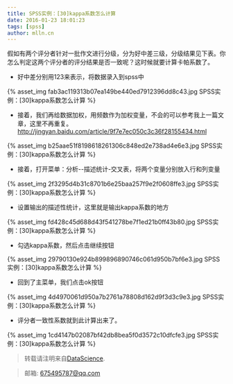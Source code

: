 ```yaml
---
title: SPSS实例：[30]kappa系数怎么计算
date: 2016-01-23 18:01:23
tags: [spss]
author: mlln.cn
---
```

假如有两个评分者针对一批作文进行分级，分为好中差三级，分级结果见下表。你怎么判定这两个评分者的评分结果是否一致呢？这时候就要计算卡帕系数了。

- 好中差分别用123来表示，将数据录入到spss中

{% asset_img fab3ac119313b07ea149be440ed7912396dd8c43.jpg SPSS实例：[30]kappa系数怎么计算 %}

- 接着，我们再给数据加权，用频数作为加权变量，不会的可以参考我上一篇文章，这里不再重复。http://jingyan.baidu.com/article/9f7e7ec050c3c36f28155434.html

{% asset_img b25aae51f8198618261306c848ed2e738ad4e6e3.jpg SPSS实例：[30]kappa系数怎么计算 %}

- 接着，打开菜单：分析--描述统计-交叉表，将两个变量分别放入行和列变量

{% asset_img 2f3295d4b31c8701b6e25baa257f9e2f0608ffe3.jpg SPSS实例：[30]kappa系数怎么计算 %}

- 设置输出的描述性统计，这里就是输出kappa系数的地方

{% asset_img fd428c45d688d43f541278be7f1ed21b0ff43b80.jpg SPSS实例：[30]kappa系数怎么计算 %}

- 勾选kappa系数，然后点击继续按钮

{% asset_img 29790130e924b899896890746c061d950b7bf6e3.jpg SPSS实例：[30]kappa系数怎么计算 %}

- 回到了主菜单，我们点击ok按钮

{% asset_img 4d4970061d950a7b2761a78808d162d9f3d3c9e3.jpg SPSS实例：[30]kappa系数怎么计算 %}

- 评分者一致性系数就到此计算出来了。

{% asset_img 1cd4147b02087bf42db8bea5f0d3572c10dfcfe3.jpg SPSS实例：[30]kappa系数怎么计算 %}

> 转载请注明来自[DataScience](http://mlln.cn).

> 邮箱: 675495787@qq.com 
